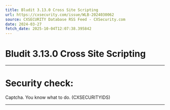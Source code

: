 ```yaml
---
title: Bludit 3.13.0 Cross Site Scripting
url: https://cxsecurity.com/issue/WLB-2024030062
source: CXSECURITY Database RSS Feed - CXSecurity.com
date: 2024-03-27
fetch_date: 2025-10-04T12:07:38.395842
---
```


# Bludit 3.13.0 Cross Site Scripting

---

# Security check:

Captcha. You know what to do. (CXSECURITYIDS)

---
